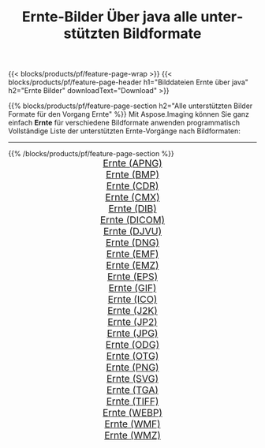 ﻿---
title: Ernte-Bilder Über java alle unterstützten Bildformate 
weight: 3920
url: /de/java/crop 
lang: de
langdirlevel: 2
locales: zh-hans,ja,it,ru,de,es,fr,nl,id,lt,pl,pt,vi,tr,ko,zh-hant,ar,hi,th,sv,cs,uk,he
description: Mit Aspose.Imaging können Sie ganz einfach Ernte Bilder über java
---

{{< blocks/products/pf/feature-page-wrap >}}
{{< blocks/products/pf/feature-page-header h1="Bilddateien Ernte über java" h2="Ernte Bilder" downloadText="Download" >}}


{{% blocks/products/pf/feature-page-section  h2="Alle unterstützten Bilder Formate für den Vorgang Ernte" %}}
Mit Aspose.Imaging können Sie ganz einfach **Ernte** für verschiedene Bildformate anwenden programmatisch
<br/>
Vollständige Liste der unterstützten Ernte-Vorgänge nach Bildformaten:
<hr/>
{{% /blocks/products/pf/feature-page-section %}}
<div class="container-fluid productfamilypage bg-gray">
    <div class="convertypes bg-gray agp-content section">
        <div class="container">
		<div class="row other-converters" style="gap: 10px;font-size: 19px;text-align:center;">
		    <div class='col-md-2 other-converter remove-lp remove-rp'><a href="/imaging/de/java/crop/apng" style="padding:15px;">Ernte (APNG)</a></div><div class='col-md-2 other-converter remove-lp remove-rp'><a href="/imaging/de/java/crop/bmp" style="padding:15px;">Ernte (BMP)</a></div><div class='col-md-2 other-converter remove-lp remove-rp'><a href="/imaging/de/java/crop/cdr" style="padding:15px;">Ernte (CDR)</a></div><div class='col-md-2 other-converter remove-lp remove-rp'><a href="/imaging/de/java/crop/cmx" style="padding:15px;">Ernte (CMX)</a></div><div class='col-md-2 other-converter remove-lp remove-rp'><a href="/imaging/de/java/crop/dib" style="padding:15px;">Ernte (DIB)</a></div><div class='col-md-2 other-converter remove-lp remove-rp'><a href="/imaging/de/java/crop/dicom" style="padding:15px;">Ernte (DICOM)</a></div><div class='col-md-2 other-converter remove-lp remove-rp'><a href="/imaging/de/java/crop/djvu" style="padding:15px;">Ernte (DJVU)</a></div><div class='col-md-2 other-converter remove-lp remove-rp'><a href="/imaging/de/java/crop/dng" style="padding:15px;">Ernte (DNG)</a></div><div class='col-md-2 other-converter remove-lp remove-rp'><a href="/imaging/de/java/crop/emf" style="padding:15px;">Ernte (EMF)</a></div><div class='col-md-2 other-converter remove-lp remove-rp'><a href="/imaging/de/java/crop/emz" style="padding:15px;">Ernte (EMZ)</a></div><div class='col-md-2 other-converter remove-lp remove-rp'><a href="/imaging/de/java/crop/eps" style="padding:15px;">Ernte (EPS)</a></div><div class='col-md-2 other-converter remove-lp remove-rp'><a href="/imaging/de/java/crop/gif" style="padding:15px;">Ernte (GIF)</a></div><div class='col-md-2 other-converter remove-lp remove-rp'><a href="/imaging/de/java/crop/ico" style="padding:15px;">Ernte (ICO)</a></div><div class='col-md-2 other-converter remove-lp remove-rp'><a href="/imaging/de/java/crop/j2k" style="padding:15px;">Ernte (J2K)</a></div><div class='col-md-2 other-converter remove-lp remove-rp'><a href="/imaging/de/java/crop/jp2" style="padding:15px;">Ernte (JP2)</a></div><div class='col-md-2 other-converter remove-lp remove-rp'><a href="/imaging/de/java/crop/jpg" style="padding:15px;">Ernte (JPG)</a></div><div class='col-md-2 other-converter remove-lp remove-rp'><a href="/imaging/de/java/crop/odg" style="padding:15px;">Ernte (ODG)</a></div><div class='col-md-2 other-converter remove-lp remove-rp'><a href="/imaging/de/java/crop/otg" style="padding:15px;">Ernte (OTG)</a></div><div class='col-md-2 other-converter remove-lp remove-rp'><a href="/imaging/de/java/crop/png" style="padding:15px;">Ernte (PNG)</a></div><div class='col-md-2 other-converter remove-lp remove-rp'><a href="/imaging/de/java/crop/svg" style="padding:15px;">Ernte (SVG)</a></div><div class='col-md-2 other-converter remove-lp remove-rp'><a href="/imaging/de/java/crop/tga" style="padding:15px;">Ernte (TGA)</a></div><div class='col-md-2 other-converter remove-lp remove-rp'><a href="/imaging/de/java/crop/tiff" style="padding:15px;">Ernte (TIFF)</a></div><div class='col-md-2 other-converter remove-lp remove-rp'><a href="/imaging/de/java/crop/webp" style="padding:15px;">Ernte (WEBP)</a></div><div class='col-md-2 other-converter remove-lp remove-rp'><a href="/imaging/de/java/crop/wmf" style="padding:15px;">Ernte (WMF)</a></div><div class='col-md-2 other-converter remove-lp remove-rp'><a href="/imaging/de/java/crop/wmz" style="padding:15px;">Ernte (WMZ)</a></div>
                </div>
        </div>
    </div>
</div>
<br/>
